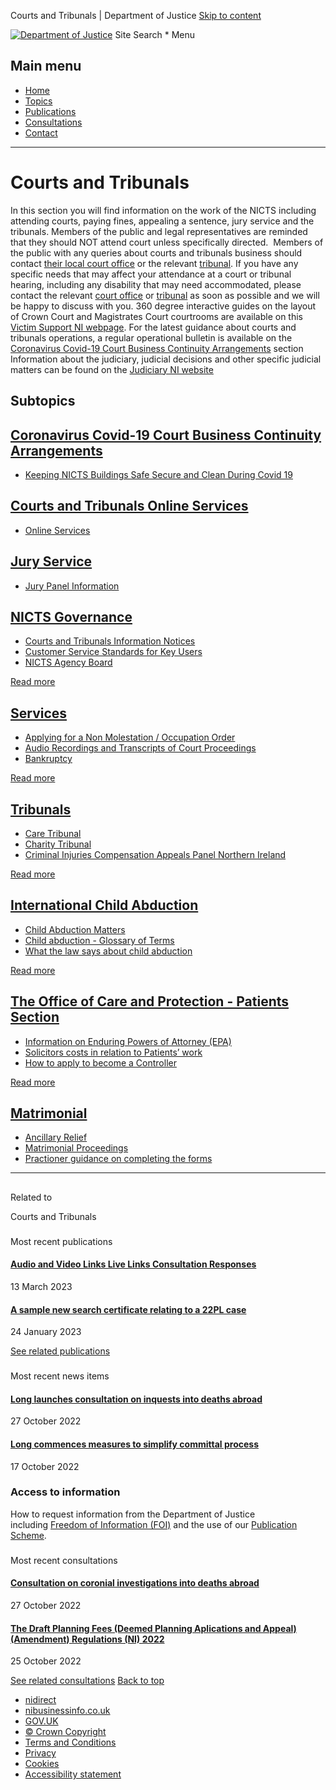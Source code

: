 
Courts and Tribunals | Department of Justice
[Skip to content](#main-content)
 
[![Department of Justice](https://www.justice-ni.gov.uk/profiles/nicsprofile/themes/nigovcorporate/images/logos/justice/doj-logo-x1.png)](/ "Home")
Site Search \*
Menu
## Main menu
* [Home](/)
* [Topics](/topics)
* [Publications](/publications)
* [Consultations](/consultations)
* [Contact](/contact)
  
 
---
 
# Courts and Tribunals
In this section you will find information on the work of the NICTS including attending courts, paying fines, appealing a sentence, jury service and the tribunals.
Members of the public and legal representatives are reminded that they should NOT attend court unless specifically directed. 
Members of the public with any queries about courts and tribunals business should contact [their local court office](https://www.nidirect.gov.uk/contacts/northern-ireland-courts-and-tribunals-service) or the relevant [tribunal](https://www.justice-ni.gov.uk/topics/courts-and-tribunals/tribunals).
If you have any specific needs that may affect your attendance at a court or tribunal hearing, including any disability that may need accommodated, please contact the relevant [court office](https://www.nidirect.gov.uk/contacts/northern-ireland-courts-and-tribunals-service) or [tribunal](https://www.justice-ni.gov.uk/topics/courts-and-tribunals/tribunals) as soon as possible and we will be happy to discuss with you.
360 degree interactive guides on the layout of Crown Court and Magistrates Court courtrooms are available on this [Victim Support NI webpage](https://www.victimsupportni.com/).
For the latest guidance about courts and tribunals operations, a regular operational bulletin is available on the [Coronavirus Covid-19 Court Business Continuity Arrangements](https://www.justice-ni.gov.uk/news/coronavirus-covid-19-pandemic-court-business-continuity-arrangements-updated-5-august-2022) section
Information about the judiciary, judicial decisions and other specific judicial matters can be found on the [Judiciary NI website](https://judiciaryni.uk/)
## Subtopics
##  [Coronavirus Covid-19 Court Business Continuity Arrangements](/topics/courts-and-tribunals/coronavirus-covid-19-court-business-continuity-arrangements)
* [Keeping NICTS Buildings Safe Secure and Clean During Covid 19](/keeping-nicts-buildings-safe-secure-and-clean-during-covid-19)
 
 
##  [Courts and Tribunals Online Services](/topics/courts-and-tribunals/courts-and-tribunals-online-services)
* [Online Services](/articles/online-services)
 
 
##  [Jury Service](/topics/courts-and-tribunals/jury-service)
* [Jury Panel Information](/articles/jury-panel-information)
 
 
##  [NICTS Governance](/topics/northern-ireland-courts-and-tribunals/nicts-governance)
* [Courts and Tribunals Information Notices](/articles/courts-and-tribunals-information-notices)
* [Customer Service Standards for Key Users](/articles/customer-service-standards-key-users)
* [NICTS Agency Board](/topics/northern-ireland-courts-and-tribunals/nicts-agency-board)
 
 [Read more](/topics/northern-ireland-courts-and-tribunals/nicts-governance "Read more in NICTS Governance") 
##  [Services](/topics/courts-and-tribunals/services)
* [Applying for a Non Molestation / Occupation Order](/articles/applying-non-molestation-occupation-order)
* [Audio Recordings and Transcripts of Court Proceedings](/articles/audio-recordings-and-transcripts-court-proceedings)
* [Bankruptcy](/articles/bankruptcy-1)
 
 [Read more](/topics/courts-and-tribunals/services "Read more in Services") 
##  [Tribunals](/topics/courts-and-tribunals/tribunals)
* [Care Tribunal](/articles/care-tribunal-0)
* [Charity Tribunal](/articles/charity-tribunal-0)
* [Criminal Injuries Compensation Appeals Panel Northern Ireland](/articles/criminal-injuries-compensation-appeals-panel-northern-ireland)
 
 [Read more](/topics/courts-and-tribunals/tribunals "Read more in Tribunals") 
##  [International Child Abduction](/topics/courts-and-tribunals/international-child-abduction)
* [Child Abduction Matters](/articles/child-abduction-matters)
* [Child abduction - Glossary of Terms](/articles/child-abduction-glossary-terms)
* [What the law says about child abduction](/articles/what-law-says-about-child-abduction)
 
 [Read more](/topics/courts-and-tribunals/international-child-abduction "Read more in International Child Abduction") 
##  [The Office of Care and Protection - Patients Section](/topics/courts-and-tribunals/office-care-and-protection-patients-section)
* [Information on Enduring Powers of Attorney (EPA)](/articles/information-enduring-powers-attorney-epa)
* [Solicitors costs in relation to Patients’ work](/articles/solicitors-costs-relation-patients-work)
* [How to apply to become a Controller](/articles/how-apply-become-controller)
 
 [Read more](/topics/courts-and-tribunals/office-care-and-protection-patients-section "Read more in The Office of Care and Protection - Patients Section") 
##  [Matrimonial](/topics/courts-and-tribunals/matrimonial)
* [Ancillary Relief](/articles/ancillary-relief)
* [Matrimonial Proceedings](/articles/matrimonial-proceedings)
* [Practioner guidance on completing the forms](/articles/practioner-guidance-completing-forms)
 
 
---
## 
 
 Related to 
 
 Courts and Tribunals
### 
 Most recent publications
####  [Audio and Video Links Live Links Consultation Responses](/publications/audio-and-video-links-live-links-consultation-responses)
 13 March 2023 
 
####  [A sample new search certificate relating to a 22PL case](/publications/sample-new-search-certificate-relating-22pl-case)
 24 January 2023 
 
[See related publications](/publications/topic/31318) 
### 
 Most recent news items
####  [Long launches consultation on inquests into deaths abroad](/news/long-launches-consultation-inquests-deaths-abroad)
 27 October 2022 
 
####  [Long commences measures to simplify committal process](/news/long-commences-measures-simplify-committal-process)
 17 October 2022 
 
### Access to information
How to request information from the Department of Justice including [Freedom of Information (FOI)](/doj-freedom-information) and the use of our [Publication Scheme](/doj-publication-scheme).
### 
 Most recent consultations
####  [Consultation on coronial investigations into deaths abroad](/consultations/consultation-coronial-investigations-deaths-abroad)
 27 October 2022 
 
####  [The Draft Planning Fees (Deemed Planning Aplications and Appeal) (Amendment) Regulations (NI) 2022](/consultations/draft-planning-fees-deemed-planning-aplications-and-appeal-amendment-regulations-ni-2022)
 25 October 2022 
 
[See related consultations](/consultations/topic/31318) 
[Back to top](#skip-link)
* [nidirect](https://www.nidirect.gov.uk)
* [nibusinessinfo.co.uk](https://www.nibusinessinfo.co.uk)
* [GOV.UK](https://www.gov.uk/)
* [© Crown Copyright](/crown-copyright)
* [Terms and Conditions](/terms-and-conditions)
* [Privacy](/your-privacy)
* [Cookies](/cookies)
* [Accessibility statement](/accessibility-statement-justice-ni)
